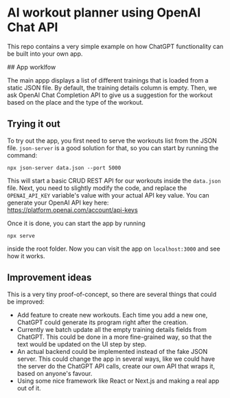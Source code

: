 # AI workout planner using OpenAI Chat API

This repo contains a very simple example on how ChatGPT functionality can be built into your own app. 

## App worklfow

The main appp displays a list of different trainings that is loaded from a static JSON file. By default, the training details column is empty. Then, we ask OpenAI Chat Completion API to give us a suggestion for the workout based on the place and the type of the workout.

## Trying it out

To try out the app, you first need to serve the workouts list from the JSON file. `json-server` is a good solution for that, so you can start by running the command:

```npx json-server data.json --port 5000```

This will start a basic CRUD REST API for our workouts inside the `data.json` file. Next, you need to slightly modify the code, and replace the `OPENAI_API_KEY` variable's value with your actual API key value. You can generate your OpenAI API key here: https://platform.openai.com/account/api-keys

Once it is done, you can start the app by running

```npx serve```

inside the root folder. Now you can visit the app on `localhost:3000` and see how it works.

## Improvement ideas

This is a very tiny proof-of-concept, so there are several things that could be improved:
- Add feature to create new workouts. Each time you add a new one, ChatGPT could generate its program right after the creation.
- Currently we batch update all the empty training details fields from ChatGPT. This could be done in a more fine-grained way, so that the text would be updated on the UI step by step.
- An actual backend could be implemented instead of the fake JSON server. This could change the app in several ways, like we could have the server do the ChatGPT API calls, create our own API that wraps it, based on anyone's favour.
- Using some nice framework like React or Next.js and making a real app out of it. 
